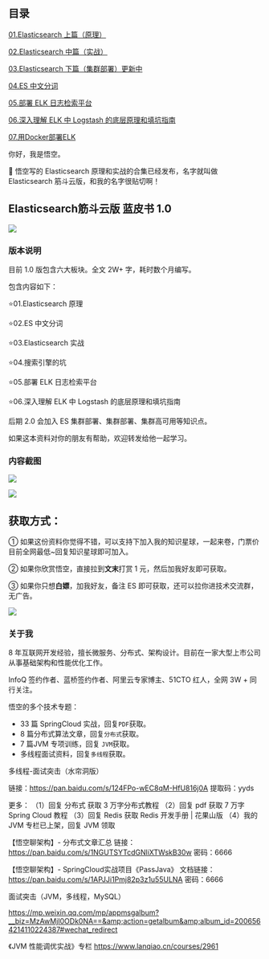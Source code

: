   ## 目录

  [01.Elasticsearch 上篇（原理）](http://www.passjava.cn/#/01.PassJava/02.PassJava_Architecture/14.Elasticsearch原理.md)

  [02.Elasticsearch 中篇（实战）](http://www.passjava.cn/#/01.PassJava/02.PassJava_Architecture/15.Elasticsearch实战)

  [03.Elasticsearch 下篇（集群部署）更新中](http://www.passjava.cn/#/01.PassJava/02.PassJava_Architecture/16.Elasticsearch集群部署)

  [04.ES 中文分词](http://www.passjava.cn/#/01.PassJava/02.PassJava_Architecture/21.ES中文分词.md)

  [05.部署 ELK 日志检索平台](http://www.passjava.cn/#/01.PassJava/03.Deploy/10.部署ELK日志检索平台.md)

  [06.深入理解 ELK 中 Logstash 的底层原理和填坑指南](http://www.passjava.cn/#/01.PassJava/03.Deploy/13.深入理解ELK中Logstash的底层原理和填坑指南.md)

  [07.用Docker部署ELK](http://www.passjava.cn/#/01.PassJava/03.Deploy/13.用Docker部署ELK.md)

你好，我是悟空。

🌈 悟空写的 Elasticsearch 原理和实战的合集已经发布，名字就叫做 Elasticsearch 筋斗云版，和我的名字很贴切啊！

## Elasticsearch筋斗云版 蓝皮书 1.0

![](http://cdn.jayh.club/uPic/%E9%BB%98%E8%AE%A4%E6%A0%87%E9%A2%98_%E7%AB%96%E7%89%88%E6%B5%B7%E6%8A%A5_2022-07-03+19_19_54zZEstIsmM2wo.jpeg)

### 版本说明

目前 1.0 版包含六大板块。全文 2W+ 字，耗时数个月编写。

包含内容如下：

⭐️01.Elasticsearch 原理 

⭐️02.ES 中文分词 

⭐️03.Elasticsearch 实战 

⭐️04.搜索引擎的坑 

⭐️05.部署 ELK 日志检索平台 

⭐️06.深入理解 ELK 中 Logstash 的底层原理和填坑指南

后期 2.0 会加入 ES 集群部署、集群部署、集群高可用等知识点。

如果这本资料对你的朋友有帮助，欢迎转发给他一起学习。

### 内容截图

![](http://cdn.jayh.club/uPic/image-20220703195618581trje1S.png)

![](http://cdn.jayh.club/uPic/image-202207031957336965EpiTQ.png)

## 获取方式：

① 如果这份资料你觉得不错，可以支持下加入我的知识星球，一起来卷，门票价目前全网最低~回复知识星球即可加入。

② 如果你欣赏悟空，直接拉到**文末**打赏 1 元，然后加我好友即可获取。

③ 如果你只想**白嫖**，加我好友，备注 ES 即可获取，还可以拉你进技术交流群，无广告。

![](http://cdn.jayh.club/uPic/037DiBN.png)

### 关于我

8 年互联网开发经验，擅长微服务、分布式、架构设计。目前在一家大型上市公司从事基础架构和性能优化工作。

InfoQ 签约作者、蓝桥签约作者、阿里云专家博主、51CTO 红人，全网 3W + 同行关注。

悟空的多个技术专题：

- 33 篇 SpringCloud 实战，回复`PDF`获取。
- 8 篇分布式算法文章，回复`分布式`获取。
- 7 篇JVM 专项训练，回复 `JVM`获取。
- 多线程面试资料，回复`多线程`获取。





多线程-面试突击（水帘洞版）

链接：https://pan.baidu.com/s/124FPo-wEC8qM-HfU816j0A
提取码：yyds

更多：
（1）回复 分布式 获取 3 万字分布式教程
（2）回复 pdf 获取 7 万字 Spring Cloud 教程
（3）回复 Redis 获取 Redis 开发手册 | 花果山版
（4）我的 JVM 专栏已上架，回复 JVM 领取





【悟空聊架构】- 分布式文章汇总
链接：https://pan.baidu.com/s/1NGUTSYTcdGNliXTWskB30w
密码：6666



【悟空聊架构】- SpringCloud实战项目《PassJava》
文档链接：https://pan.baidu.com/s/1APJJi1Pmj82p3z1u55ULNA
密码：6666



面试突击（JVM，多线程，MySQL）

https://mp.weixin.qq.com/mp/appmsgalbum?__biz=MzAwMjI0ODk0NA==&amp;action=getalbum&amp;album_id=2006564214110224387#wechat_redirect

《JVM 性能调优实战》专栏
https://www.lanqiao.cn/courses/2961